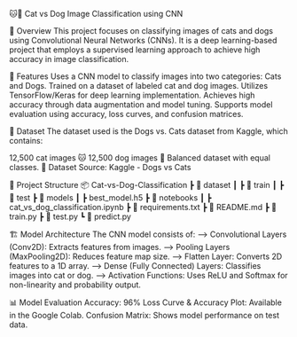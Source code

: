 🐱🐶 Cat vs Dog Image Classification using CNN
 
📌 Overview
This project focuses on classifying images of cats and dogs using Convolutional Neural Networks (CNNs). It is a deep learning-based project that employs a supervised learning approach to achieve high accuracy in image classification.

🚀 Features
Uses a CNN model to classify images into two categories: Cats and Dogs.
Trained on a dataset of labeled cat and dog images.
Utilizes TensorFlow/Keras for deep learning implementation.
Achieves high accuracy through data augmentation and model tuning.
Supports model evaluation using accuracy, loss curves, and confusion matrices.

📂 Dataset
The dataset used is the Dogs vs. Cats dataset from Kaggle, which contains:

12,500 cat images 🐱
12,500 dog images 🐶
Balanced dataset with equal classes.
🔗 Dataset Source: Kaggle - Dogs vs Cats

📖 Project Structure
📦 Cat-vs-Dog-Classification
 ┣ 📂 dataset
 ┃ ┣ 📂 train
 ┃ ┣ 📂 test
 ┣ 📂 models
 ┃ ┣ best_model.h5
 ┣ 📂 notebooks
 ┃ ┣ cat_vs_dog_classification.ipynb
 ┣ 📜 requirements.txt
 ┣ 📜 README.md
 ┣ 📜 train.py
 ┣ 📜 test.py
 ┗ 📜 predict.py

🏗️ Model Architecture
The CNN model consists of:
--> Convolutional Layers (Conv2D): Extracts features from images.
--> Pooling Layers (MaxPooling2D): Reduces feature map size.
--> Flatten Layer: Converts 2D features to a 1D array.
--> Dense (Fully Connected) Layers: Classifies images into cat or dog.
--> Activation Functions: Uses ReLU and Softmax for non-linearity and probability output.

📊 Model Evaluation
Accuracy: 96%
Loss Curve & Accuracy Plot: Available in the Google Colab.
Confusion Matrix: Shows model performance on test data.
